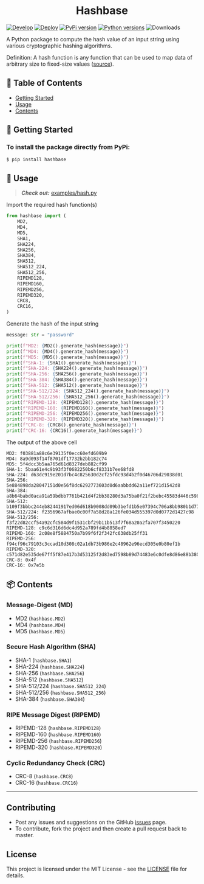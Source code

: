 <h1 align="center">Hashbase</h1>


[![Develop](https://github.com/hasnainroopawalla/hashbase/actions/workflows/develop.yml/badge.svg)](https://github.com/hasnainroopawalla/Ant-Colony-Optimization/actions/workflows/develop.yml)
[![Deploy](https://github.com/hasnainroopawalla/hashbase/actions/workflows/deploy.yml/badge.svg)](https://github.com/hasnainroopawalla/hashbase/actions/workflows/deploy.yml)
[![PyPi version](https://img.shields.io/pypi/v/hashbase.svg)](https://pypi.python.org/pypi/aco_routing/)
[![Python versions](https://img.shields.io/pypi/pyversions/hashbase.svg?style=plastic)](https://img.shields.io/pypi/pyversions/aco_routing.svg?style=plastic)
![Downloads](https://img.shields.io/pypi/dm/hashbase.svg)


A Python package to compute the hash value of an input string using various cryptographic hashing algorithms.

Definition: A hash function is any function that can be used to map data of arbitrary size to fixed-size values ([source](https://en.wikipedia.org/wiki/Hash_function)).


## 📝 Table of Contents

- [Getting Started](#getting_started)
- [Usage](#usage)
- [Contents](#contents)


## 🏁 Getting Started <a name = "getting_started"></a>

### To install the package directly from PyPi:
```
$ pip install hashbase
```


## 🎈 Usage <a name="usage"></a>
> **_Check out:_** [examples/hash.py](https://github.com/hasnainroopawalla/hashbase/blob/master/examples/hash.py)

Import the required hash function(s)
```python
from hashbase import (
    MD2,
    MD4,
    MD5,
    SHA1,
    SHA224,
    SHA256,
    SHA384,
    SHA512,
    SHA512_224,
    SHA512_256,
    RIPEMD128,
    RIPEMD160,
    RIPEMD256,
    RIPEMD320,
    CRC8,
    CRC16,
)
```

Generate the hash of the input string
```python
message: str = "password"

print(f"MD2: {MD2().generate_hash(message)}")
print(f"MD4: {MD4().generate_hash(message)}")
print(f"MD5: {MD5().generate_hash(message)}")
print(f"SHA-1: {SHA1().generate_hash(message)}")
print(f"SHA-224: {SHA224().generate_hash(message)}")
print(f"SHA-256: {SHA256().generate_hash(message)}")
print(f"SHA-384: {SHA384().generate_hash(message)}")
print(f"SHA-512: {SHA512().generate_hash(message)}")
print(f"SHA-512/224: {SHA512_224().generate_hash(message)}")
print(f"SHA-512/256: {SHA512_256().generate_hash(message)}")
print(f"RIPEMD-128: {RIPEMD128().generate_hash(message)}")
print(f"RIPEMD-160: {RIPEMD160().generate_hash(message)}")
print(f"RIPEMD-256: {RIPEMD256().generate_hash(message)}")
print(f"RIPEMD-320: {RIPEMD320().generate_hash(message)}")
print(f"CRC-8: {CRC8().generate_hash(message)}")
print(f"CRC-16: {CRC16().generate_hash(message)}")
```

The output of the above cell
```
MD2: f03881a88c6e39135f0ecc60efd609b9
MD4: 8a9d093f14f8701df17732b2bb182c74
MD5: 5f4dcc3b5aa765d61d8327deb882cf99
SHA-1: 5baa61e4c9b93f3f0682250b6cf8331b7ee68fd8
SHA-224: d63dc919e201d7bc4c825630d2cf25fdc93d4b2f0d46706d29038d01
SHA-256: 5e884898da28047151d0e56f8dc6292773603d0d6aabbdd62a11ef721d1542d8
SHA-384: a8b64babd0aca91a59bdbb7761b421d4f2bb38280d3a75ba0f21f2bebc45583d446c598660c94ce680c47d19c30783a7
SHA-512: b109f3bbbc244eb82441917ed06d618b9008dd09b3befd1b5e07394c706a8bb980b1d7785e5976ec049b46df5f1326af5a2ea6d103fd07c95385ffab0cacbc86
SHA-512/224: f2356967afbae0c00f7a58d28a126fe034d555397d0d0772d1427c98
SHA-512/256: f3f22d82ccf54a92cfc584d9f1531cbf29b11b513f7f68a20a2fa707f3450220
RIPEMD-128: c9c6d316d6dc4d952a789fd4b8858ed7
RIPEMD-160: 2c08e8f5884750a7b99f6f2f342fc638db25ff31
RIPEMD-256: f94cf96c79103c3ccad10d308c02a1db73b986e2c48962e96ecd305e0b80ef1b
RIPEMD-320: c571d82e535de67ff5f87e417b3d53125f2d83ed7598b89d74483e6c0dfe8d86e88b380249fc8fb4
CRC-8: 0x4f
CRC-16: 0x7e5b
```

## 📦 Contents <a name = "contents"></a>

### Message-Digest (MD)
- MD2 (`hashbase.MD2`)
- MD4 (`hashbase.MD4`)
- MD5 (`hashbase.MD5`)

### Secure Hash Algorithm (SHA)
- SHA-1 (`hashbase.SHA1`)
- SHA-224 (`hashbase.SHA224`)
- SHA-256 (`hashbase.SHA256`)
- SHA-512 (`hashbase.SHA512`)
- SHA-512/224 (`hashbase.SHA512_224`)
- SHA-512/256 (`hashbase.SHA512_256`)
- SHA-384 (`hashbase.SHA384`)

### RIPE Message Digest (RIPEMD)
- RIPEMD-128 (`hashbase.RIPEMD128`)
- RIPEMD-160 (`hashbase.RIPEMD160`)
- RIPEMD-256 (`hashbase.RIPEMD256`)
- RIPEMD-320 (`hashbase.RIPEMD320`)

### Cyclic Redundancy Check (CRC)
- CRC-8 (`hashbase.CRC8`)
- CRC-16 (`hashbase.CRC16`)

<hr>


## Contributing

- Post any issues and suggestions on the GitHub [issues](https://github.com/hasnainroopawalla/hashbase/issues) page.
- To contribute, fork the project and then create a pull request back to master.


## License
This project is licensed under the MIT License - see the [LICENSE](https://github.com/hasnainroopawalla/hashbase/blob/c6224b72ab7fa08430a3b9f63ec430a4f402ffba/LICENSE) file for details.
